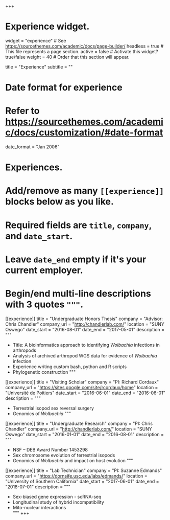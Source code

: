 +++
# Experience widget.
widget = "experience"  # See https://sourcethemes.com/academic/docs/page-builder/
headless = true  # This file represents a page section.
active = false  # Activate this widget? true/false
weight = 40  # Order that this section will appear.

title = "Experience"
subtitle = ""

# Date format for experience
#   Refer to https://sourcethemes.com/academic/docs/customization/#date-format
date_format = "Jan 2006"

# Experiences.
#   Add/remove as many `[[experience]]` blocks below as you like.
#   Required fields are `title`, `company`, and `date_start`.
#   Leave `date_end` empty if it's your current employer.
#   Begin/end multi-line descriptions with 3 quotes `"""`.
[[experience]]
  title = "Undergraduate Honors Thesis"
  company = "Advisor: Chris Chandler"
  company_url = "http://chandlerlab.com/"
  location = "SUNY Oswego"
  date_start = "2016-08-01"
  date_end = "2017-05-01"
  description = """
  - Title: A bioinformatics approach to identifying *Wolbachia* infections in arthropods
  - Analysis of archived arthropod WGS data for evidence of *Wolbachia* infection
  - Experience writing custom bash, python and R scripts
  - Phylogenetic construction
  """

[[experience]]
  title = "Visiting Scholar"
  company = "PI: Richard Cordaux"
  company_url = "https://sites.google.com/site/rcordaux/home"
  location = "Université de Poitiers"
  date_start = "2016-06-01"
  date_end = "2016-06-01"
  description = """
  - Terrestrial isopod sex reversal surgery
  - Genomics of *Wolbachia*
  """

[[experience]]
  title = "Undergraduate Research"
  company = "PI: Chris Chandler"
  company_url = "http://chandlerlab.com/"
  location = "SUNY Oswego"
  date_start = "2016-01-01"
  date_end = "2016-08-01"
  description = """
  - NSF – DEB Award Number 1453298
  - Sex chromosome evolution of terrestrial isopods
  - Genomics of *Wolbachia* and impact on host evolution
  """

[[experience]]
  title = "Lab Technician"
  company = "PI: Suzanne Edmands"
  company_url = "https://dornsife.usc.edu/labs/edmands/"
  location = "University of Southern California"
  date_start = "2017-06-01"
  date_end = "2018-07-01"
  description = """
  - Sex-biased gene expression - scRNA-seq
  - Longitudinal study of hybrid incompatibility  
  - Mito-nuclear interactions  
  """
+++

